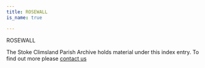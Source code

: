```yaml
---
title: ROSEWALL
is_name: true

---
```


ROSEWALL


The Stoke Climsland Parish Archive holds material under this index entry. To find out more please [contact us](/contact/)
